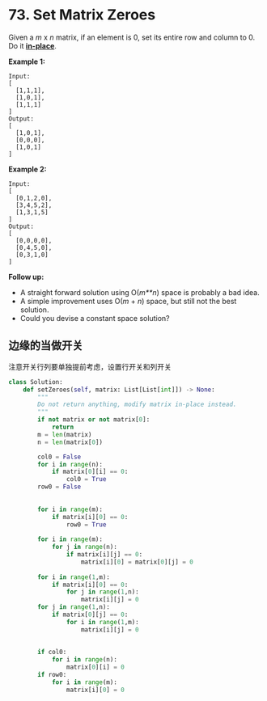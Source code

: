 # 73. Set Matrix Zeroes



Given a *m* x *n* matrix, if an element is 0, set its entire row and column to 0. Do it [**in-place**](https://en.wikipedia.org/wiki/In-place_algorithm).

**Example 1:**

```
Input: 
[
  [1,1,1],
  [1,0,1],
  [1,1,1]
]
Output: 
[
  [1,0,1],
  [0,0,0],
  [1,0,1]
]
```

**Example 2:**

```
Input: 
[
  [0,1,2,0],
  [3,4,5,2],
  [1,3,1,5]
]
Output: 
[
  [0,0,0,0],
  [0,4,5,0],
  [0,3,1,0]
]
```

**Follow up:**

* A straight forward solution using O(*m**n*) space is probably a bad idea.
* A simple improvement uses O(*m* + *n*) space, but still not the best solution.
* Could you devise a constant space solution?





## 边缘的当做开关



注意开关行列要单独提前考虑，设置行开关和列开关

```python
class Solution:
    def setZeroes(self, matrix: List[List[int]]) -> None:
        """
        Do not return anything, modify matrix in-place instead.
        """
        if not matrix or not matrix[0]:
            return
        m = len(matrix)
        n = len(matrix[0])

        col0 = False
        for i in range(n):
            if matrix[0][i] == 0:
                col0 = True
        row0 = False     
        
        
        for i in range(m):
            if matrix[i][0] == 0:
                row0 = True
        
        for i in range(m):
            for j in range(n):
                if matrix[i][j] == 0:
                    matrix[i][0] = matrix[0][j] = 0
        
        for i in range(1,m):
            if matrix[i][0] == 0:
                for j in range(1,n):
                    matrix[i][j] = 0
        for j in range(1,n):
            if matrix[0][j] == 0:
                for i in range(1,m):
                    matrix[i][j] = 0
                    
                    
        if col0:
            for i in range(n):
                matrix[0][i] = 0
        if row0:
            for i in range(m):
                matrix[i][0] = 0
```



